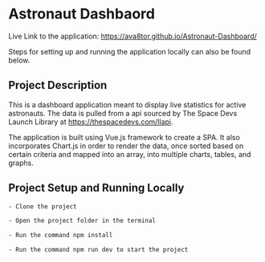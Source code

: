 # Astronaut Dashbaord

Live  Link to the application:  https://ava8tor.github.io/Astronaut-Dashboard/

Steps for setting up and running the application locally can also be found below.

## Project Description

This is a dashboard application meant to display live statistics for active astronauts. The data is pulled from a api sourced by The Space Devs Launch Library at https://thespacedevs.com/llapi. 

The application is built using Vue.js framework to create a SPA. It also incorporates Chart.js in order to render the data, once sorted based on certain criteria and mapped into an array, into multiple charts, tables, and graphs.   


## Project Setup and Running Locally

```sh
- Clone the project

- Open the project folder in the terminal 

- Run the command npm install

- Run the command npm run dev to start the project
```
